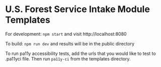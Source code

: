 # U.S. Forest Service Intake Module Templates

For development: `npm start` and visit http://localhost:8080

To build: `npm run dev` and results will be in the public directory

To run pa11y accessibility tests, add the urls that you would like to test to .pa11yci file. Then run `pa11y-ci` from the templates directory.
